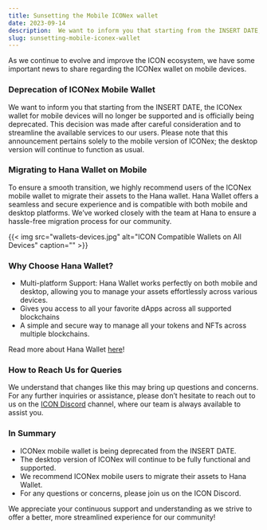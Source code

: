 ```yaml
---
title: Sunsetting the Mobile ICONex wallet
date: 2023-09-14
description:  We want to inform you that starting from the INSERT DATE, the ICONex wallet for mobile devices will no longer be supported and is officially being deprecated. 
slug: sunsetting-mobile-iconex-wallet
---
```


As we continue to evolve and improve the ICON ecosystem, we have some important news to share regarding the ICONex wallet on mobile devices.

### Deprecation of ICONex Mobile Wallet

We want to inform you that starting from the INSERT DATE, the ICONex wallet for mobile devices will no longer be supported and is officially being deprecated. This decision was made after careful consideration and to streamline the available services to our users. Please note that this announcement pertains solely to the mobile version of ICONex; the desktop version will continue to function as usual.

### Migrating to Hana Wallet on Mobile

To ensure a smooth transition, we highly recommend users of the ICONex mobile wallet to migrate their assets to the Hana wallet. Hana Wallet offers a seamless and secure experience and is compatible with both mobile and desktop platforms. We’ve worked closely with the team at Hana to ensure a hassle-free migration process for our community.

{{< img src="wallets-devices.jpg" alt="ICON Compatible Wallets on All Devices" caption="" >}}

### Why Choose Hana Wallet?

* Multi-platform Support: Hana Wallet works perfectly on both mobile and desktop, allowing you to manage your assets effortlessly across various devices.
* Gives you access to all your favorite dApps across all supported blockchains
* A simple and secure way to manage all your tokens and NFTs across multiple blockchains.

Read more about Hana Wallet [here](https://hanawallet.io/)!

### How to Reach Us for Queries

We understand that changes like this may bring up questions and concerns. For any further inquiries or assistance, please don’t hesitate to reach out to us on the [ICON Discord](https://icon.community/icondiscord/) channel, where our team is always available to assist you.

### In Summary
* ICONex mobile wallet is being deprecated from the INSERT DATE.
* The desktop version of ICONex will continue to be fully functional and supported.
* We recommend ICONex mobile users to migrate their assets to Hana Wallet.
* For any questions or concerns, please join us on the ICON Discord.

We appreciate your continuous support and understanding as we strive to offer a better, more streamlined experience for our community!
